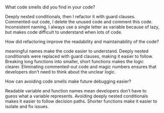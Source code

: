 What code smells did you find in your code?

Deeply nested conditionals, then I refactor it with guard clauses.
Commented-out code, I delete the unused code and comment this code.
Inconsistent naming, I always use a single letter as variable because of lazy, but makes code difficult to understand when lots of code.

How did refactoring improve the readability and maintainability of the code?

meaningful names make the code easier to understand.
Deeply nested conditionals were replaced with guard clauses, making it easier to follow.
Breaking long functions into smaller, short functions makes the logic clearer.
Eliminating commented-out code and magic numbers ensures that developers don’t need to think about the unclear logic.

How can avoiding code smells make future debugging easier?

Readable variable and function names mean developers don’t have to guess what a variable represents.
Avoiding deeply nested conditionals makes it easier to follow decision paths.
Shorter functions make it easier to isolate and fix issues.
